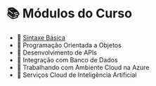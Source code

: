 # 📚 Módulos do Curso

- 📂 [Sintaxe Básica](sintaxe-basica-java/)
- 📂 Programação Orientada a Objetos
- 📂 Desenvolvimento de APIs
- 📂 Integração com Banco de Dados
- 📂 Trabalhando com Ambiente Cloud na Azure
- 📂 Serviços Cloud de Inteligência Artificial